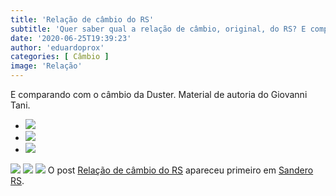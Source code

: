 ```yaml
---
title: 'Relação de câmbio do RS'
subtitle: 'Quer saber qual a relação de câmbio, original, do RS? E comparando com a Duster?'
date: '2020-06-25T19:39:23'
author: 'eduardoprox'
categories: [ Câmbio ]
image: 'Relação'
---
```


E comparando com o câmbio da Duster. Material de autoria do Giovanni Tani.


* ![](https://sanderors.com/wp-content/uploads/2020/06/Relação-de-Marchas-Alongadas-Sandero-RS-FHD-0.94-1024x576.jpg)
* ![](https://sanderors.com/wp-content/uploads/2020/06/Relação-de-Marchas-Sandero-RS-FHD-1024x576.jpg)
* ![](https://sanderors.com/wp-content/uploads/2020/06/Relação-de-Marchas-Sandero-RS-vs-Duster-1024x576.jpg)

![](https://sanderors.com/wp-content/uploads/2020/06/Relação-de-Marchas-Sandero-RS-FHD-1024x576.jpg)
![](https://sanderors.com/wp-content/uploads/2020/06/Relação-de-Marchas-Alongadas-Sandero-RS-FHD-0.94-1024x576.jpg)
![](https://sanderors.com/wp-content/uploads/2020/06/Relação-de-Marchas-Sandero-RS-vs-Duster-1024x576.jpg)
O post [Relação de câmbio do RS](https://sanderors.com/relacao-de-cambio-do-rs/) apareceu primeiro em [Sandero RS](https://sanderors.com).

